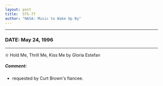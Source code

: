 ```yaml
---
layout: post
title:  STS-77
author: "NASA: Music to Wake Up By"
---
```


----
### DATE: May 24, 1996
----
✫ Hold Me, Thrill Me, Kiss Me by Gloria Estefan

##### Comment:
* requested by Curt Brown's fiancee.
